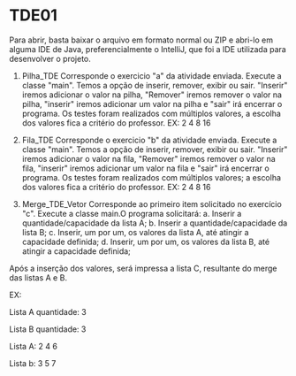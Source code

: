 # TDE01
Para abrir, basta baixar o arquivo em formato normal ou ZIP e abri-lo em alguma IDE de Java, preferencialmente o IntelliJ, que foi a IDE utilizada para desenvolver o projeto.


1. Pilha_TDE
Corresponde o exercicio "a" da atividade enviada. Execute a classe "main". Temos a opção de inserir, remover, exibir ou sair. "Inserir" iremos adicionar o valor na pilha, "Remover" iremos remover o valor na pilha, "inserir" iremos adicionar um valor na pilha e "sair" irá encerrar o programa. Os testes foram realizados com múltiplos valores, a escolha dos valores fica a critério do professor.
EX: 2 4 8 16

2. Fila_TDE
Corresponde o exercicio "b" da atividade enviada. Execute a classe "main". Temos a opção de inserir, remover, exibir ou sair. "Inserir" iremos adicionar o valor na fila, "Remover" iremos remover o valor na fila, "inserir" iremos adicionar um valor na fila e "sair" irá encerrar o programa. Os testes foram realizados com múltiplos valores; a escolha dos valores fica a critério do professor.
EX: 2 4 8 16

3. Merge_TDE_Vetor
Corresponde ao primeiro item solicitado no exercício "c". Execute a classe main.O programa solicitará: a. Inserir a quantidade/capacidade da lista A; b. Inserir a quantidade/capacidade da lista B; c. Inserir, um por um, os valores da lista A, até atingir a capacidade definida; d. Inserir, um por um, os valores da lista B, até atingir a capacidade definida;

Após a inserção dos valores, será impressa a lista C, resultante do merge das listas A e B.

EX:

Lista A quantidade: 3

Lista B quantidade: 3

Lista A: 2 4 6

Lista b: 3 5 7

